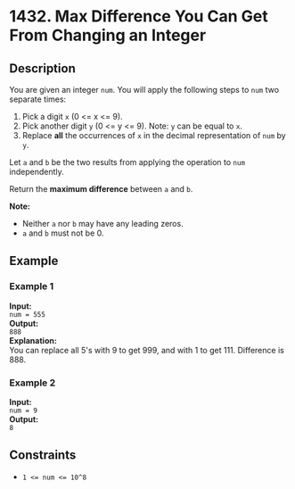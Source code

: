# 1432. Max Difference You Can Get From Changing an Integer

## Description

You are given an integer `num`. You will apply the following steps to `num` two separate times:

1. Pick a digit `x` (0 <= x <= 9).
2. Pick another digit `y` (0 <= y <= 9). Note: `y` can be equal to `x`.
3. Replace **all** the occurrences of `x` in the decimal representation of `num` by `y`.

Let `a` and `b` be the two results from applying the operation to `num` independently.

Return the **maximum difference** between `a` and `b`.

**Note:**
- Neither `a` nor `b` may have any leading zeros.
- `a` and `b` must not be 0.

## Example

### Example 1
**Input:**  
`num = 555`  
**Output:**  
`888`  
**Explanation:**  
You can replace all 5's with 9 to get 999, and with 1 to get 111. Difference is 888.

### Example 2
**Input:**  
`num = 9`  
**Output:**  
`8`  

## Constraints

- `1 <= num <= 10^8`

